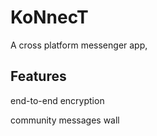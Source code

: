 # KoNnecT
A cross platform messenger app,

## Features
end-to-end encryption

community messages wall


